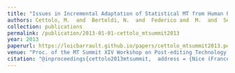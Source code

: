 ```yaml
---
title: "Issues in Incremental Adaptation of Statistical MT from Human Post-edits"
authors: Cettolo, M.  and  Bertoldi, N.  and  Federico and  M.  and  Servan, C.  and  Barrault, L. and Schwenk, H.
collection: publications
permalink: /publication/2013-01-01-cettolo_mtsummit2013
year: 2013
paperurl: https://loicbarrault.github.io/papers/cettolo_mtsummit2013.pdf
venue: "Proc. of the MT Summit XIV Workshop on Post-editing Technology and Practice (WPTP-2)"
citation: "@inproceedings{cettolo2013mtsummit,  address = {Nice (France)},  author = {Cettolo, M.  and  Bertoldi, N.  and  Federico and  M.  and  Servan, C.  and  Barrault, L. and Schwenk, H.},  booktitle = {Proc. of the MT Summit XIV Workshop on Post-editing Technology and Practice (WPTP-2)},  category = {ACTI},  city = {Nice},  country = {France},  title = {Issues in Incremental Adaptation of Statistical MT from Human Post-edits},  url = {https://loicbarrault.github.io/papers/cettolo_mtsummit2013.pdf},  year = {2013} }  "
---
```

